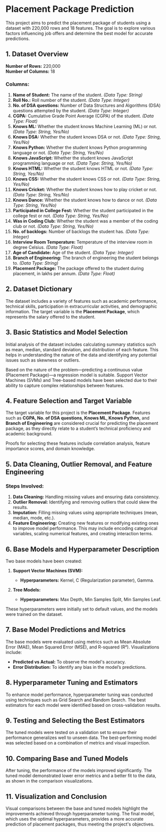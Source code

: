 
# Placement Package Prediction

This project aims to predict the placement package of students using a dataset with 220,000 rows and 18 features. The goal is to explore various factors influencing job offers and determine the best model for accurate predictions.

## 1. Dataset Overview

**Number of Rows:** 220,000  
**Number of Columns:** 18

### Columns:

1. **Name of Student:** The name of the student. *(Data Type: String)*
2. **Roll No.:** Roll number of the student. *(Data Type: Integer)*
3. **No. of DSA questions:** Number of Data Structures and Algorithms (DSA) questions attempted by the student. *(Data Type: Integer)*
4. **CGPA:** Cumulative Grade Point Average (CGPA) of the student. *(Data Type: Float)*
5. **Knows ML:** Whether the student knows Machine Learning (ML) or not. *(Data Type: String, Yes/No)*
6. **Knows DSA:** Whether the student knows DSA or not. *(Data Type: String, Yes/No)*
7. **Knows Python:** Whether the student knows Python programming language or not. *(Data Type: String, Yes/No)*
8. **Knows JavaScript:** Whether the student knows JavaScript programming language or not. *(Data Type: String, Yes/No)*
9. **Knows HTML:** Whether the student knows HTML or not. *(Data Type: String, Yes/No)*
10. **Knows CSS:** Whether the student knows CSS or not. *(Data Type: String, Yes/No)*
11. **Knows Cricket:** Whether the student knows how to play cricket or not. *(Data Type: String, Yes/No)*
12. **Knows Dance:** Whether the student knows how to dance or not. *(Data Type: String, Yes/No)*
13. **Participated in College Fest:** Whether the student participated in the college fest or not. *(Data Type: String, Yes/No)*
14. **Was in Coding Club:** Whether the student was a member of the coding club or not. *(Data Type: String, Yes/No)*
15. **No. of backlogs:** Number of backlogs the student has. *(Data Type: Integer)*
16. **Interview Room Temperature:** Temperature of the interview room in degree Celsius. *(Data Type: Float)*
17. **Age of Candidate:** Age of the student. *(Data Type: Integer)*
18. **Branch of Engineering:** The branch of engineering the student belongs to. *(Data Type: String)*
19. **Placement Package:** The package offered to the student during placement, in lakhs per annum. *(Data Type: Float)*

## 2. Dataset Dictionary

The dataset includes a variety of features such as academic performance, technical skills, participation in extracurricular activities, and demographic information. The target variable is the **Placement Package**, which represents the salary offered to the student.

## 3. Basic Statistics and Model Selection

Initial analysis of the dataset includes calculating summary statistics such as mean, median, standard deviation, and distribution of each feature. This helps in understanding the nature of the data and identifying any potential issues such as skewness or outliers.

Based on the nature of the problem—predicting a continuous value (Placement Package)—a regression model is suitable. Support Vector Machines (SVMs) and Tree-based models have been selected due to their ability to capture complex relationships between features.

## 4. Feature Selection and Target Variable

The target variable for this project is the **Placement Package**. Features such as **CGPA, No. of DSA questions, Knows ML, Knows Python,** and **Branch of Engineering** are considered crucial for predicting the placement package, as they directly relate to a student’s technical proficiency and academic background.

Proofs for selecting these features include correlation analysis, feature importance scores, and domain knowledge.

## 5. Data Cleaning, Outlier Removal, and Feature Engineering

### Steps Involved:

1. **Data Cleaning:** Handling missing values and ensuring data consistency.
2. **Outlier Removal:** Identifying and removing outliers that could skew the results.
3. **Imputation:** Filling missing values using appropriate techniques (mean, median, mode, etc.).
4. **Feature Engineering:** Creating new features or modifying existing ones to improve model performance. This may include encoding categorical variables, scaling numerical features, and creating interaction terms.

## 6. Base Models and Hyperparameter Description

Two base models have been created:

1. **Support Vector Machines (SVM):** 
   - **Hyperparameters:** Kernel, C (Regularization parameter), Gamma.
   
2. **Tree Models:**
   - **Hyperparameters:** Max Depth, Min Samples Split, Min Samples Leaf.

These hyperparameters were initially set to default values, and the models were trained on the dataset.

## 7. Base Model Predictions and Metrics

The base models were evaluated using metrics such as Mean Absolute Error (MAE), Mean Squared Error (MSE), and R-squared (R²). Visualizations include:

- **Predicted vs Actual:** To observe the model's accuracy.
- **Error Distribution:** To identify any bias in the model’s predictions.

## 8. Hyperparameter Tuning and Estimators

To enhance model performance, hyperparameter tuning was conducted using techniques such as Grid Search and Random Search. The best estimators for each model were identified based on cross-validation results.

## 9. Testing and Selecting the Best Estimators

The tuned models were tested on a validation set to ensure their performance generalizes well to unseen data. The best-performing model was selected based on a combination of metrics and visual inspection.

## 10. Comparing Base and Tuned Models

After tuning, the performance of the models improved significantly. The tuned model demonstrated lower error metrics and a better fit to the data, as shown in the comparison visualizations.

## 11. Visualization and Conclusion

Visual comparisons between the base and tuned models highlight the improvements achieved through hyperparameter tuning. The final model, which uses the optimal hyperparameters, provides a more accurate prediction of placement packages, thus meeting the project's objectives.

